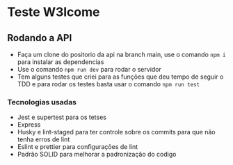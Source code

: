 # Teste W3lcome

## Rodando a API

- Faça um clone do positorio da api na branch main, use o comando ``npm i`` para instalar as dependencias
- Use o comando ``npm run dev`` para rodar o servidor
- Tem alguns testes que criei para as funções que deu tempo de seguir o TDD e para rodar os testes basta usar o comando ``npm run test``

### Tecnologias usadas

- Jest e supertest para os tetses
- Express
- Husky e lint-staged para ter controle sobre os commits para que não tenha erros de lint
- Eslint e prettier para configurações de lint
- Padrão SOLID para melhorar a padronização do codigo